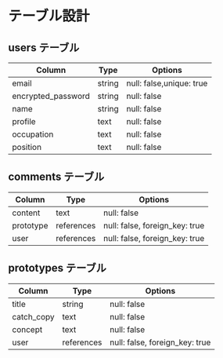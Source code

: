 # テーブル設計

## users テーブル

| Column             | Type   | Options                  |
| ------------------ | ------ | ------------------------ |
| email              | string | null: false,unique: true |
| encrypted_password | string | null: false              |
| name               | string | null: false              |
| profile            | text   | null: false              |
| occupation         | text   | null: false              |
| position           | text   | null: false              |

## comments テーブル

| Column    | Type       | Options                        |
| --------- | ---------- | ------------------------------ |
| content   | text       | null: false                    |
| prototype | references | null: false, foreign_key: true |
| user      | references | null: false, foreign_key: true |


## prototypes テーブル

| Column        | Type       | Options                  |
| ------------- | ---------- | ------------------------ |
| title         | string     | null: false              |
| catch_copy    | text       | null: false              |
| concept       | text       | null: false              |
| user          | references | null: false, foreign_key: true |